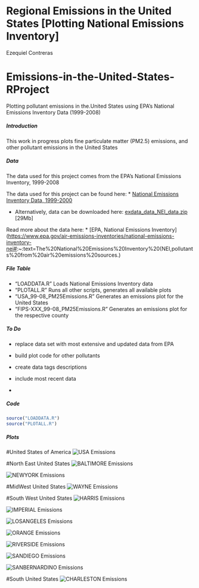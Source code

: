 Regional Emissions in the United States \[Plotting National Emissions
Inventory\]
================
Ezequiel Contreras

# Emissions-in-the-United-States-RProject

Plotting pollutant emissions in the.United States using EPA’s National
Emissions Inventory Data (1999-2008)

##### Introduction

This work in progress plots fine particulate matter (PM2.5) emissions,
and other pollutant emissions in the United States

##### Data

The data used for this project comes from the EPA’s National Emissions
Inventory, 1999-2008

The data used for this project can be found here: \* [National Emissions
Inventory
Data, 1999-2000](https://github.com/ezequielc97/Emissions-in-the-United-States-RProject/tree/master/National_Emissions_Inventory_Data)

  - Alternatively, data can be downloaded here:
    [exdata\_data\_NEI\_data.zip](https://d396qusza40orc.cloudfront.net/exdata%2Fdata%2FNEI_data.zip)
    \[29Mb\]

Read more about the data here: \* \[EPA, National Emissions
Inventory\](<https://www.epa.gov/air-emissions-inventories/national-emissions-inventory-nei#>:\~:text=The%20National%20Emissions%20Inventory%20(NEI,pollutants%20from%20air%20emissions%20sources.)

##### File Table

  - “LOADDATA.R” Loads National Emissions Inventory data
  - “PLOTALL.R” Runs all other scripts, generates all available plots  
  - “USA\_99-08\_PM25Emissions.R” Generates an emissions plot for the
    United States
  - “FIPS-XXX\_99-08\_PM25Emissions.R” Generates an emissions plot for
    the respective county

##### To Do

  - replace data set with most extensive and updated data from EPA

  - build plot code for other pollutants

  - create data tags descriptions

  - include most recent data

  - 
##### Code

``` r
source("LOADDATA.R")
source("PLOTALL.R")
```

##### Plots

\#United States of America ![USA Emissions](USA_99-08_PM25Emissions.png)

\#North East United States ![BALTIMORE
Emissions](FIPS-BALTIMORE_99-08_PM25Emissions.png)

![NEWYORK Emissions](FIPS-NEWYORK_99-08_PM25Emissions.png)

\#MidWest United States ![WAYNE
Emissions](FIPS-WAYNE_99-08_PM25Emissions.png)

\#South West United States ![HARRIS
Emissions](FIPS-HARRIS_99-08_PM25Emissions.png)

![IMPERIAL Emissions](FIPS-IMPERIAL_99-08_PM25Emissions.png)

![LOSANGELES Emissions](FIPS-LOSANGELES_99-08_PM25Emissions.png)

![ORANGE Emissions](FIPS-ORANGE_99-08_PM25Emissions.png)

![RIVERSIDE Emissions](FIPS-RIVERSIDE_99-08_PM25Emissions.png)

![SANDIEGO Emissions](FIPS-SANDIEGO_99-08_PM25Emissions.png)

![SANBERNARDINO Emissions](FIPS-SBERNARDINO_99-08_PM25Emissions.png)

\#South United States ![CHARLESTON
Emissions](FIPS-CHARLESTON_99-08_PM25Emissions.png)
